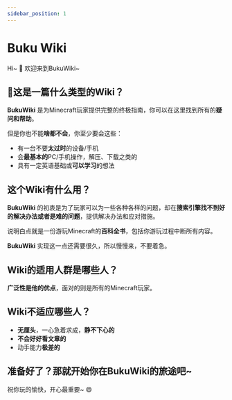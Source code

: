 ```yaml
---
sidebar_position: 1
---
```

# Buku Wiki

Hi~ 👋 欢迎来到BukuWiki~

## 🤔这是一篇什么类型的Wiki？

**BukuWiki** 是为Minecraft玩家提供完整的终极指南，你可以在这里找到所有的**疑问和帮助**。

但是你也不能**啥都不会**，你至少要会这些：

- 有一台不要**太过时**的设备/手机
- 会**最基本的**PC/手机操作，解压、下载之类的
- 具有一定英语基础或**可以学习**的想法

## 这个Wiki有什么用？

**BukuWiki** 的初衷是为了玩家可以为一些各种各样的问题，却在**搜索引擎找不到好的解决办法或者是难的问题**，提供解决办法和应对措施。

说明白点就是一份游玩Minecraft的**百科全书**，包括你游玩过程中断所有内容。

**BukuWiki** 实现这一点还需要很久，所以慢慢来，不要着急。

## Wiki的适用人群是哪些人？

**广泛性是他的优点**，面对的则是所有的Minecraft玩家。

## Wiki不适应哪些人？

- **无厘头**，一心急着求成，**静不下心的**
- **不会好好看文章的**
- 动手能力**极差的**

## 准备好了？那就开始你在BukuWiki的旅途吧~

祝你玩的愉快，开心最重要~ 😄
